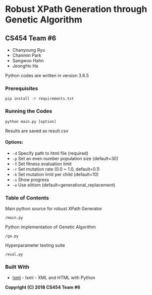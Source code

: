 # Robust XPath Generation through Genetic Algorithm

## CS454 Team #6
- Chanyoung Ryu
- Chanmin Park
- Sangwoo Hahn
- JeongHo Ha

Python codes are written in version 3.6.5

### Prerequisites

```
pip install -r requirements.txt
```


### Running the Codes

```
python main.py [option]
```
Results are saved as result.csv

#### Options:
- ```-d``` Specify path to html file (required)
- ```-p``` Set an even number population size (default=30)
- ```-f``` Set fitness evaluation limit
- ```-r``` Set mutation rate (0.0 ~ 1.0, default=0.1)
- ```-k``` Set mutation limit per child (default=10)
- ```-s``` Show progress
- ```-e``` Use elitism (default=generational_replacement)


### Table of Contents
Main python source for robust XPath Generator
```
/main.py
```
Python implementation of Genetic Algorithm
```
/ga.py
```
Hyperparameter testing suite
```
/eval.py
```

### Built With

* [lxml](https://lxml.de/) - lxml - XML and HTML with Python


**Copyright (C) 2018 CS454 Team #6**
